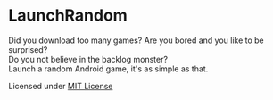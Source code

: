 # LaunchRandom
Did you download too many games? Are you bored and you like to be surprised?  
Do you not believe in the backlog monster?  
Launch a random Android game, it's as simple as that.

Licensed under [MIT License](https://github.com/gitfib/LaunchRandom/blob/master/LICENSE)

